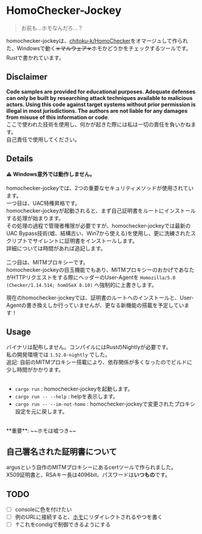 HomoChecker-Jockey
===

> お前も...ホモなんだろ...？

homochecker-jockeyは、[chitoku-k/HomoChecker](https://github.com/chitoku-k/HomoChecker)をオマージュして作られた、Windowsで動く~~☣️マルウェア☣️~~ホモかどうかをチェックするツールです。</br>
Rustで書かれています。</br>

## Disclaimer
**Code samples are provided for educational purposes. Adequate defenses can only be built by researching attack techniques available to malicious actors. Using this code against target systems without prior permission is illegal in most jurisdictions. The authors are not liable for any damages from misuse of this information or code**.</br>
ここで使われた技術を使用し、何かが起きた際には私は一切の責任を負いかねます。</br>
自己責任で使用してください。</br>

## Details
**⚠️ Windows意外では動作しません。**</br>
</br>
homochecker-jockeyでは、2つの重要なセキュリティメソッドが使用されています。</br>
一つ目は、UAC特権昇格です。</br>
homochecker-jockeyが起動されると、まず自己証明書をルートにインストールする処理が始まります。</br>
その処理の過程で管理者権限が必要ですが、homochecker-jockeyでは最新のUAC Bypass技術(嘘、結構古い、Win7から使える)を使用し、更に洗練されたスクリプトでサイレントに証明書をインストールします。</br>
詳細については時間があれば追記します。</br>
</br>
二つ目は、MITMプロキシーです。</br>
homochecker-jockeyの目玉機能でもあり、MITMプロキシーのおかげであなたがHTTPリクエストをする際にヘッダーのUser-Agentを `Homozilla/5.0 (Checker/1.14.514; homOSeX 8.10)` へ強制的に上書きします。</br>

現在のhomochecker-jockeyでは、証明書のルートへのインストールと、User-Agentの書き換えしか行っていませんが、更なる新機能の搭載を予定しています！</br>

## Usage
バイナリは配布しません。コンパイルにはRustのNightlyが必要です。</br>
私の開発環境では `1.52.0-nightly` でした。</br>
追記: 自前のMITMプロキシー搭載により、依存関係が多くなったのでビルドに少し時間がかかります。</br>
</br>
- `cargo run` : homochecker-jockeyを起動します。
- `cargo run -- --help` : helpを表示します。
- `cargo run -- --im-not-homo` : homochecker-jockeyで変更されたプロキシ設定を元に戻します。
</br>
**重要**: ~~ホモは嘘つき~~

## 自己署名された証明書について
argusという自作のMITMプロキシーにあるcertツールで作られました。</br>
X509証明書と、RSAキー長は4096bit、パスワードは**いつもの**です。

## TODO
- [ ] consoleに色を付けたい
- [ ] 例のURLに接続すると、[ホモ](https://twiiter.com/mpyw)にリダイレクトされるやつを書く
- [ ] ↑これをcondigで制御できるようにする
